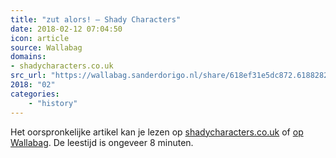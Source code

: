 ```yaml
---
title: "zut alors! – Shady Characters"
date: 2018-02-12 07:04:50
icon: article
source: Wallabag
domains:
- shadycharacters.co.uk
src_url: "https://wallabag.sanderdorigo.nl/share/618ef31e5dc872.61882824"
2018: "02"
categories:
    - "history"
---
```

Het oorspronkelijke artikel kan je lezen op [shadycharacters.co.uk](http://www.shadycharacters.co.uk/2018/02/miscellany-84/) of [op Wallabag](https://wallabag.sanderdorigo.nl/share/618ef31e5dc872.61882824). De leestijd is ongeveer 8 minuten.
